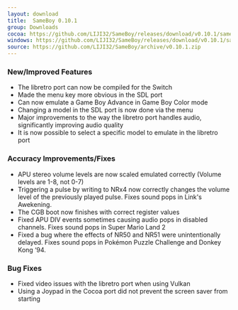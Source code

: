 ```yaml
---
layout: download
title:  SameBoy 0.10.1
group: Downloads
cocoa: https://github.com/LIJI32/SameBoy/releases/download/v0.10.1/sameboy_cocoa_v0.10.1.zip
windows: https://github.com/LIJI32/SameBoy/releases/download/v0.10.1/sameboy_winsdl_v0.10.1.zip
source: https://github.com/LIJI32/SameBoy/archive/v0.10.1.zip
---
```


### New/Improved Features
  * The libretro port can now be compiled for the Switch
  * Made the menu key more obvious in the SDL port
  * Can now emulate a Game Boy Advance in Game Boy Color mode
  * Changing a model in the SDL port is now done via the menu
  * Major improvements to the way the libretro port handles audio, significantly improving audio quality
  * It is now possible to select a specific model to emulate in the libretro port

### Accuracy Improvements/Fixes
 * APU stereo volume levels are now scaled emulated correctly (Volume levels are 1-8, not 0-7)
 * Triggering a pulse by writing to NRx4 now correctly changes the volume level of the previously played pulse. Fixes sound pops in Link's Awekening.
 * The CGB boot now finishes with correct register values
 * Fixed APU DIV events sometimes causing audio pops in disabled channels. Fixes sound pops in Super Mario Land 2
 * Fixed a bug where the effects of NR50 and NR51 were unintentionally delayed. Fixes sound pops in Pokémon Puzzle Challenge and Donkey Kong ‘94.


### Bug Fixes
 * Fixed video issues with the libretro port when using Vulkan
 * Using a Joypad in the Cocoa port did not prevent the screen saver from starting

